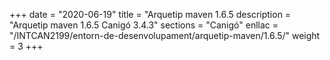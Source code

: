 +++
date        = "2020-06-19"
title       = "Arquetip maven 1.6.5
description = "Arquetip maven 1.6.5 Canigó 3.4.3"
sections    = "Canigó"
enllac		= "/INTCAN2199/entorn-de-desenvolupament/arquetip-maven/1.6.5/"
weight		= 3
+++
